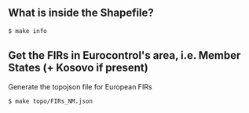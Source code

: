 ## What is inside the Shapefile?

```bash
$ make info
```

## Get the FIRs in Eurocontrol's area, i.e. Member States (+ Kosovo if present)

Generate the topojson file for European FIRs

```bash
$ make topo/FIRs_NM.json
```
